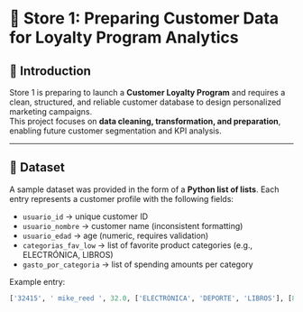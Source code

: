 # 🛒 Store 1: Preparing Customer Data for Loyalty Program Analytics  

## 📌 Introduction
Store 1 is preparing to launch a **Customer Loyalty Program** and requires a clean, structured, and reliable customer database to design personalized marketing campaigns.  
This project focuses on **data cleaning, transformation, and preparation**, enabling future customer segmentation and KPI analysis.  

---

## 📂 Dataset
A sample dataset was provided in the form of a **Python list of lists**. Each entry represents a customer profile with the following fields:

- `usuario_id` → unique customer ID  
- `usuario_nombre` → customer name (inconsistent formatting)  
- `usuario_edad` → age (numeric, requires validation)  
- `categorias_fav_low` → list of favorite product categories (e.g., ELECTRÓNICA, LIBROS)  
- `gasto_por_categoria` → list of spending amounts per category  

Example entry:  
```python
['32415', ' mike_reed ', 32.0, ['ELECTRÓNICA', 'DEPORTE', 'LIBROS'], [894, 213, 173]]
